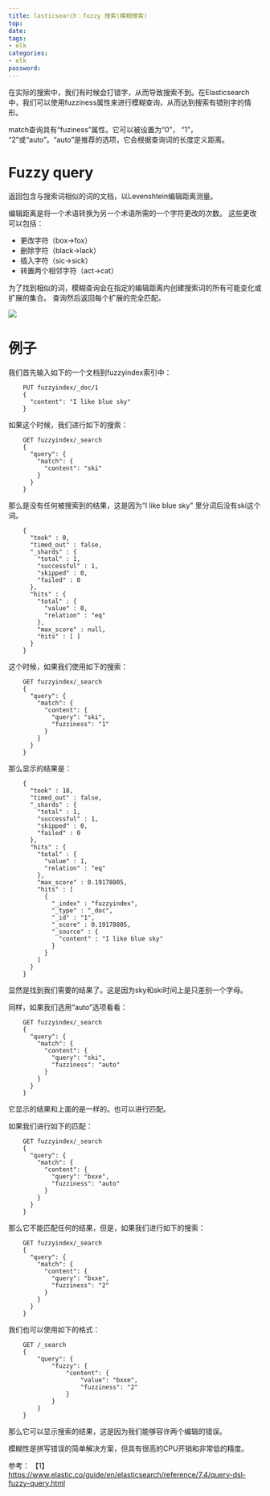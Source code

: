 ```yaml
---
title: lasticsearch：fuzzy 搜索(模糊搜索)
top: 
date: 
tags: 
- elk
categories: 
- elk
password: 
---
```


在实际的搜索中，我们有时候会打错字，从而导致搜索不到。在Elasticsearch中，我们可以使用fuzziness属性来进行模糊查询，从而达到搜索有错别字的情形。

match查询具有“fuziness”属性。它可以被设置为“0”， “1”， “2”或“auto”。“auto”是推荐的选项，它会根据查询词的长度定义距离。

# Fuzzy query

返回包含与搜索词相似的词的文档，以Levenshtein编辑距离测量。

编辑距离是将一个术语转换为另一个术语所需的一个字符更改的次数。 这些更改可以包括：

- 更改字符（box→fox）
- 删除字符（black→lack）
- 插入字符（sic→sick）
- 转置两个相邻字符（act→cat）

为了找到相似的词，模糊查询会在指定的编辑距离内创建搜索词的所有可能变化或扩展的集合。 查询然后返回每个扩展的完全匹配。

![](https://img-blog.csdnimg.cn/20191014111717533.png?x-oss-process=image/watermark,type_ZmFuZ3poZW5naGVpdGk,shadow_10,text_aHR0cHM6Ly9ibG9nLmNzZG4ubmV0L1VidW50dVRvdWNo,size_16,color_FFFFFF,t_70)

<escape><!-- more --></escape>

# 例子

我们首先输入如下的一个文档到fuzzyindex索引中：
```
    PUT fuzzyindex/_doc/1
    {
      "content": "I like blue sky"
    }
```
如果这个时候，我们进行如下的搜索：
```
    GET fuzzyindex/_search
    {
      "query": {
        "match": {
          "content": "ski"
        }
      }
    }
```
那么是没有任何被搜索到的结果，这是因为“I like blue sky" 里分词后没有ski这个词。
```
    {
      "took" : 0,
      "timed_out" : false,
      "_shards" : {
        "total" : 1,
        "successful" : 1,
        "skipped" : 0,
        "failed" : 0
      },
      "hits" : {
        "total" : {
          "value" : 0,
          "relation" : "eq"
        },
        "max_score" : null,
        "hits" : [ ]
      }
    }
```
这个时候，如果我们使用如下的搜索：
```
    GET fuzzyindex/_search
    {
      "query": {
        "match": {
          "content": {
            "query": "ski",
            "fuzziness": "1"
          }
        }
      }
    }
```
那么显示的结果是：
```
    {
      "took" : 18,
      "timed_out" : false,
      "_shards" : {
        "total" : 1,
        "successful" : 1,
        "skipped" : 0,
        "failed" : 0
      },
      "hits" : {
        "total" : {
          "value" : 1,
          "relation" : "eq"
        },
        "max_score" : 0.19178805,
        "hits" : [
          {
            "_index" : "fuzzyindex",
            "_type" : "_doc",
            "_id" : "1",
            "_score" : 0.19178805,
            "_source" : {
              "content" : "I like blue sky"
            }
          }
        ]
      }
    }
```
显然是找到我们需要的结果了。这是因为sky和ski时间上是只差别一个字母。

同样，如果我们选用“auto”选项看看：
```
    GET fuzzyindex/_search
    {
      "query": {
        "match": {
          "content": {
            "query": "ski",
            "fuzziness": "auto"
          }
        }
      }
    }
```
它显示的结果和上面的是一样的。也可以进行匹配。

如果我们进行如下的匹配：
```
    GET fuzzyindex/_search
    {
      "query": {
        "match": {
          "content": {
            "query": "bxxe",
            "fuzziness": "auto"
          }
        }
      }
    }
```
那么它不能匹配任何的结果，但是，如果我们进行如下的搜索：
```
    GET fuzzyindex/_search
    {
      "query": {
        "match": {
          "content": {
            "query": "bxxe",
            "fuzziness": "2"
          }
        }
      }
    }
```
我们也可以使用如下的格式：
```
    GET /_search
    {
        "query": {
            "fuzzy": {
                "content": {
                    "value": "bxxe",
                    "fuzziness": "2"
                }
            }
        }
    }
```
那么它可以显示搜索的结果，这是因为我们能够容许两个编辑的错误。

模糊性是拼写错误的简单解决方案，但具有很高的CPU开销和非常低的精度。

参考：
【1】https://www.elastic.co/guide/en/elasticsearch/reference/7.4/query-dsl-fuzzy-query.html
